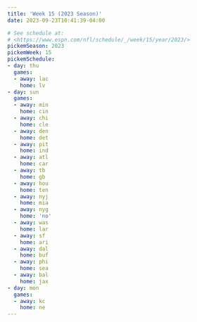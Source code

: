 ```yaml
---
title: 'Week 15 (2023 Season)'
date: 2023-09-23T10:41:39-04:00

# See schedule at:
# <https://www.espn.com/nfl/schedule/_/week/15/year/2023/>
pickemSeason: 2023
pickemWeek: 15
pickemSchedule:
- day: thu
  games:
  - away: lac
    home: lv
- day: sun
  games:
  - away: min
    home: cin
  - away: chi
    home: cle
  - away: den
    home: det
  - away: pit
    home: ind
  - away: atl
    home: car
  - away: tb
    home: gb
  - away: hou
    home: ten
  - away: nyj
    home: mia
  - away: nyg
    home: 'no'
  - away: was
    home: lar
  - away: sf
    home: ari
  - away: dal
    home: buf
  - away: phi
    home: sea
  - away: bal
    home: jax
- day: mon
  games:
  - away: kc
    home: ne
---
```

